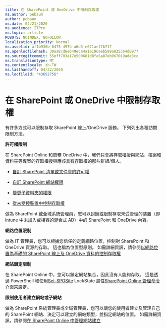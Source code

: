 ```yaml
---
title: 在 SharePoint 或 OneDrive 中限制存取權
ms.author: pebaum
author: pebaum
ms.date: 04/21/2020
ms.audience: ITPro
ms.topic: article
ROBOTS: NOINDEX, NOFOLLOW
localization_priority: Normal
ms.assetid: af1b936b-0475-497b-a6d3-e671aef7b717
ms.openlocfilehash: 39aa8cd6e649eca4a1e196eeb589a825364d0977
ms.sourcegitcommit: 55eff703a17e500681d8fa6a87eb067019ade3cc
ms.translationtype: MT
ms.contentlocale: zh-TW
ms.lasthandoff: 04/22/2020
ms.locfileid: "43692756"
---
```

# <a name="restrict-access-in-sharepoint-or-onedrive"></a>在 SharePoint 或 OneDrive 中限制存取權

有許多方式可以限制存取 SharePoint 線上/OneDrive 服務。 下列列出各種訪問限制方法。 

**許可權限制**

在 SharePoint Online 和商務 OneDrive 中，我們只會將存取權授與網站、檔案和資料夾等專案的存取權授與應該具有存取權的那些群組/個人。

- [自訂 SharePoint 清單或文件庫的許可權](https://support.office.com/article/Customize-permissions-for-a-SharePoint-list-or-library-02d770f3-59eb-4910-a608-5f84cc297782)

- [自訂 SharePoint 網站權限](https://docs.microsoft.com/sharepoint/customize-sharepoint-site-permissions)

- [變更子資料夾的權限](https://support.office.com/article/Change-the-permissions-on-a-subfolder-5427BD7C-F20A-4F75-8CF2-5359DD45A1A6)

- [從未受控裝置中控制存取權](https://docs.microsoft.com/sharepoint/control-access-from-unmanaged-devices)

做為 SharePoint 或全域系統管理員，您可以封鎖或限制存取未受管理的裝置（即 Intune 中未加入或相容的混合式 AD）中的 SharePoint 和 OneDrive 內容。

**網路位置限制**

做為 IT 管理員，您可以根據您信任的定義網路位置，控制對 SharePoint 和 OneDrive 資源的存取。 這也稱為位置型原則。 如需詳細資訊，請參閱[以網路位置為基礎的 SharePoint 線上及 OneDrive 資料的控制存取權](https://docs.microsoft.com/sharepoint/control-access-based-on-network-location)

**網站鎖定限制** 

在 SharePoint Online 中，您可以鎖定網站集合，因此沒有人能夠存取。 這是透過 PowerShell 和使用[Set-SPOSite](https://docs.microsoft.com/powershell/module/sharepoint-online/set-sposite?view=sharepoint-ps) LockState 屬性[SharePoint Online 管理命令](https://docs.microsoft.com/powershell/sharepoint/sharepoint-online/connect-sharepoint-online?view=sharepoint-ps)介面來設定。

**限制使用者建立網站或子網站**

做為 SharePoint 系統管理員或全域管理員，您可以讓您的使用者建立及管理自己的 SharePoint 網站、決定可以建立的網站類型，並指定網站的位置。 如需詳細資訊，請參閱[在 SharePoint Online 中管理網站建立](https://docs.microsoft.com/sharepoint/manage-site-creation)

